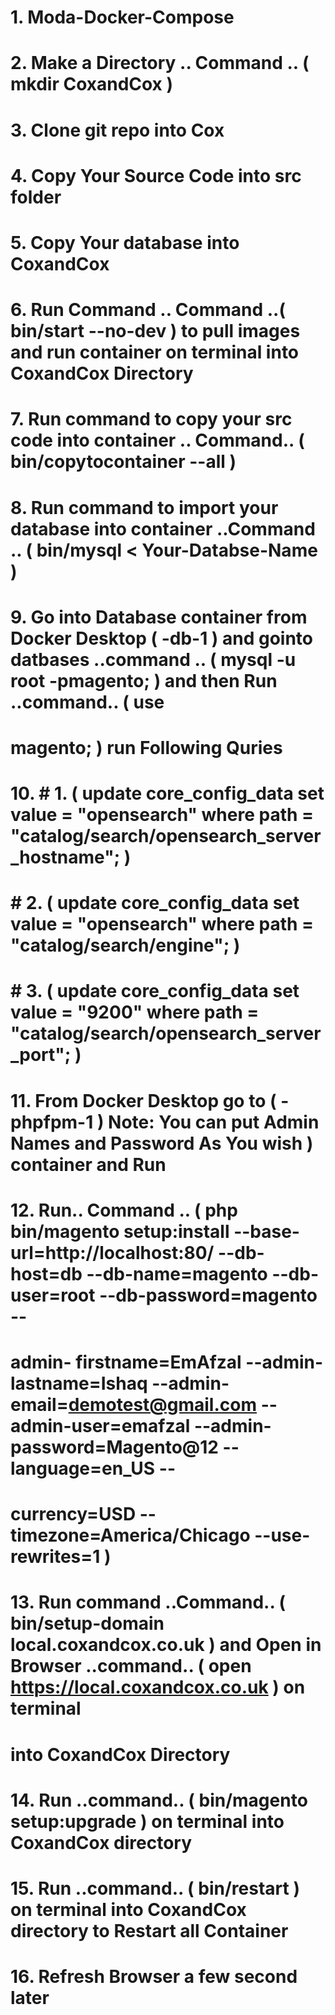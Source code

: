 #  1. Moda-Docker-Compose
#  2. Make a Directory .. Command .. ( mkdir CoxandCox )
#  3. Clone git repo into Cox
#  4. Copy Your Source Code into src folder
#  5. Copy Your database into CoxandCox 
#  6. Run Command .. Command ..( bin/start --no-dev )  to pull images and run container on terminal into CoxandCox Directory
#  7. Run command to copy your src code into container .. Command.. ( bin/copytocontainer --all )
#  8. Run command to import your database into container ..Command .. ( bin/mysql <  Your-Databse-Name ) 

#  9. Go into Database container from Docker Desktop ( -db-1 ) and gointo datbases ..command .. ( mysql -u root -pmagento; ) and then Run ..command.. ( use 
#      magento; ) run Following Quries
#  10. # 1. ( update core_config_data set value = "opensearch" where path = "catalog/search/opensearch_server_hostname"; )
#      # 2. ( update core_config_data set value = "opensearch" where path = "catalog/search/engine"; )
#      # 3. ( update core_config_data set value = "9200" where path = "catalog/search/opensearch_server_port";  )
#  11. From Docker Desktop go to ( -phpfpm-1 ) Note: You can put Admin Names and Password As You wish )  container and Run 
#  12. Run.. Command .. ( php bin/magento setup:install --base-url=http://localhost:80/ --db-host=db --db-name=magento --db-user=root --db-password=magento -- 
#     admin-  firstname=EmAfzal --admin-lastname=Ishaq --admin-email=demotest@gmail.com --admin-user=emafzal --admin-password=Magento@12 --language=en_US -- 
#     currency=USD --timezone=America/Chicago --use-rewrites=1  )    
#  13. Run command ..Command.. ( bin/setup-domain local.coxandcox.co.uk ) and Open in Browser ..command.. ( open https://local.coxandcox.co.uk ) on terminal 
#      into CoxandCox  Directory
#
#  14. Run ..command.. ( bin/magento setup:upgrade ) on terminal into CoxandCox directory 
#  15. Run ..command.. ( bin/restart ) on terminal into CoxandCox directory to Restart all Container
#  16. Refresh Browser a few second later 
 
 
